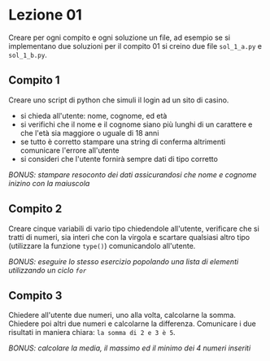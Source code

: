 # Lezione 01

Creare per ogni compito e ogni soluzione un file, ad esempio se si implementano due soluzioni per il compito 01 si creino due file `sol_1_a.py` e `sol_1_b.py`. 

## Compito 1
Creare uno script di python che simuli il login ad un sito di casino.
- si chieda all'utente: nome, cognome, ed età 
- si verifichi che il nome e il cognome siano più lunghi di un carattere e che l'età sia maggiore o uguale di 18 anni
- se tutto è corretto stampare una string di conferma altrimenti comunicare l'errore all'utente
- si consideri che l'utente fornirà sempre dati di tipo corretto

*BONUS: stampare resoconto dei dati assicurandosi che nome e cognome inizino con la maiuscola*

## Compito 2
Creare cinque variabili di vario tipo chiedendole all'utente, verificare che si tratti di numeri, sia interi che con la virgola e scartare qualsiasi altro tipo (utilizzare la funzione `type()`) comunicandolo all'utente.

*BONUS: eseguire lo stesso esercizio popolando una lista di elementi utilizzando un ciclo `for`*

## Compito 3
Chiedere all'utente due numeri, uno alla volta, calcolarne la somma.
Chiedere poi altri due numeri e calcolarne la differenza.
Comunicare i due risultati in maniera chiara: `la somma di 2 e 3 è 5`.

*BONUS: calcolare la media, il massimo ed il minimo dei 4 numeri inseriti* 